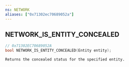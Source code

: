 ```yaml
---
ns: NETWORK
aliases: ["0x71302ec70689052a"]
---
```

## NETWORK_IS_ENTITY_CONCEALED

```c
// 0x71302EC70689052A
bool NETWORK_IS_ENTITY_CONCEALED(Entity entity);
```

```
Returns the concealed status for the specified entity.
```
